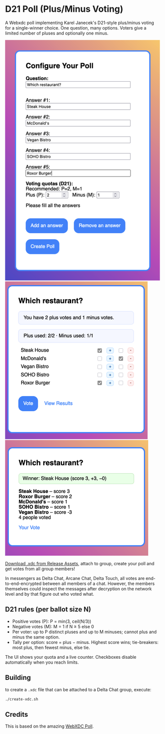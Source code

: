 # D21 Poll (Plus/Minus Voting)

A Webxdc poll implementing Karel Janecek's D21-style plus/minus voting for a single-winner choice.
One question, many options. Voters give a limited number of pluses and optionally one minus.

![Screenshot](assets/screenshot1.png) ![Screenshot](assets/screenshot2.png) ![Screenshot](assets/screenshot3.png)

[Download .xdc from Release Assets](https://github.com/jooray/d21poll), attach to group, create your poll and get votes from all group members!

In messengers as Delta Chat, Arcane Chat, Delta Touch,
all votes are end-to-end-encrypted between all members of a chat.
However, the members themselves could inspect the messages after decryption on the network level and by that figure out who voted what.


## D21 rules (per ballot size N)

- Positive votes (P): P = min(3, ceil(N/3))
- Negative votes (M): M = 1 if N ≥ 5 else 0
- Per voter: up to P distinct pluses and up to M minuses; cannot plus and minus the same option.
- Tally per option: score = plus − minus. Highest score wins; tie-breakers: most plus, then fewest minus, else tie.

The UI shows your quota and a live counter. Checkboxes disable automatically when you reach limits.


## Building

to create a `.xdc` file that can be attached to a Delta Chat group, execute:

```sh
./create-xdc.sh
```

## Credits

This is based on the amazing [WebXDC Poll](https://codeberg.org/webxdc/poll).
